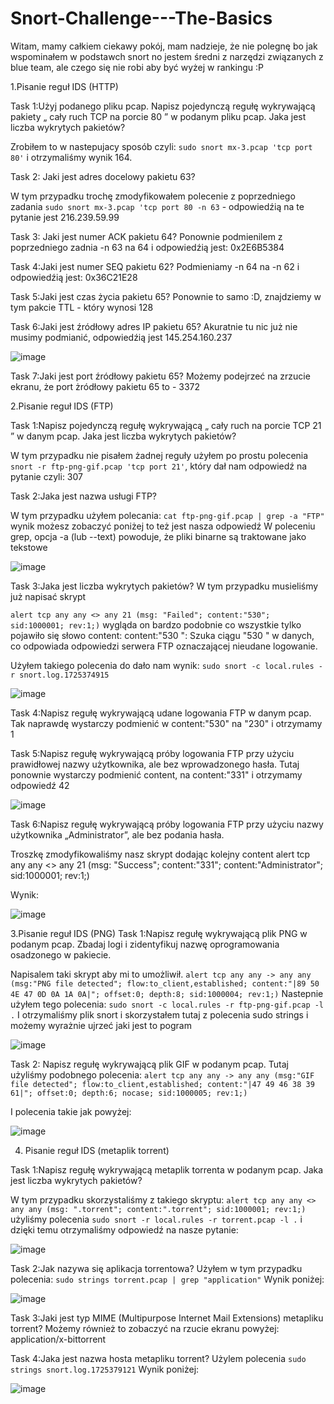 # Snort-Challenge---The-Basics

Witam, mamy całkiem ciekawy pokój, mam nadzieje, że nie polegnę bo jak wspominałem w podstawch snort no jestem średni z narzędzi związanych z blue team, ale czego się nie robi aby być wyżej w rankingu :P

1.Pisanie reguł IDS (HTTP)

Task 1:Użyj podanego pliku pcap.
Napisz pojedynczą regułę wykrywającą pakiety „ cały  ruch TCP  na porcie 80 ” w podanym pliku pcap. 
Jaka jest liczba wykrytych pakietów?

Zrobiłem to w nastepujacy sposób czyli: ```sudo snort mx-3.pcap 'tcp port 80'``` i otrzymaliśmy wynik 164.

Task 2: Jaki jest adres docelowy pakietu 63?

W tym przypadku trochę zmodyfikowałem polecenie z poprzedniego zadania ```sudo snort mx-3.pcap 'tcp port 80 -n 63``` - odpowiedźią na te pytanie jest 216.239.59.99

Task 3: Jaki jest  numer ACK pakietu 64?
Ponownie podmienilem z poprzedniego zadnia -n 63 na 64 i odpowiedźią jest: 0x2E6B5384

Task 4:Jaki jest  numer SEQ pakietu 62?
Podmieniamy -n 64 na -n 62 i odpowiedźią jest: 0x36C21E28

Task 5:Jaki jest  czas życia pakietu 65?
Ponownie to samo :D, znajdziemy w tym pakcie TTL - który wynosi 128

Task 6:Jaki jest źródłowy adres IP pakietu 65?
Akuratnie tu nic już nie musimy podmianić, odpowiedźią jest 145.254.160.237

![image](https://github.com/user-attachments/assets/9844c82f-3000-4d48-9226-852634630e34)

Task 7:Jaki jest port źródłowy pakietu  65?
Możemy podejrzeć na zrzucie ekranu, że port żródłowy pakietu 65 to - 3372

2.Pisanie reguł IDS (FTP)

Task 1:Napisz pojedynczą regułę wykrywającą „ cały ruch na porcie TCP 21 ” w danym pcap.
Jaka jest liczba wykrytych pakietów?

W tym przypadku nie pisałem żadnej reguły użyłem po prostu polecenia ```snort -r ftp-png-gif.pcap 'tcp port 21'```, który dał nam odpowiedź na pytanie czyli: 307

Task 2:Jaka jest nazwa usługi FTP?

W tym przypadku użyłem polecania: ```cat ftp-png-gif.pcap | grep -a "FTP"``` wynik możesz zobaczyć poniżej to też jest nasza odpowiedź
W poleceniu grep, opcja -a (lub --text) powoduje, że pliki binarne są traktowane jako tekstowe

![image](https://github.com/user-attachments/assets/ac8c8cbe-d407-4adf-9eca-80f160c3b8d1)

Task 3:Jaka jest liczba wykrytych pakietów?
W tym przypadku musieliśmy już napisać skrypt

```alert tcp any any <> any 21 (msg: "Failed"; content:"530"; sid:1000001; rev:1;)``` wygląda on bardzo podobnie co wszystkie tylko pojawiło się słowo content: 
content:"530 ": Szuka ciągu "530 " w danych, co odpowiada odpowiedzi serwera FTP oznaczającej nieudane logowanie.

Użyłem takiego polecenia do dało nam wynik: ```sudo snort -c local.rules -r snort.log.1725374915``` 

![image](https://github.com/user-attachments/assets/536ac706-79d5-4794-8bfe-1b6589b23bc6)

Task 4:Napisz regułę wykrywającą udane logowania FTP w danym pcap.
Tak naprawdę wystarczy podmienić w content:"530" na "230" i otrzymamy 1

Task 5:Napisz regułę wykrywającą  próby logowania FTP  przy użyciu prawidłowej nazwy użytkownika,  ale bez wprowadzonego hasła.
Tutaj ponownie wystarczy podmienić content, na content:"331" i otrzymamy odpowiedź 42

![image](https://github.com/user-attachments/assets/15637a51-d378-48a8-aa36-50e7359879aa)

Task 6:Napisz regułę wykrywającą  próby logowania FTP  przy użyciu nazwy użytkownika „Administrator”, ale bez podania hasła.

Troszkę zmodyfikowaliśmy nasz skrypt dodając kolejny content
alert tcp any any <> any 21 (msg: "Success"; content:"331"; content:"Administrator"; sid:1000001; rev:1;)

Wynik:

![image](https://github.com/user-attachments/assets/aeb899b6-3678-4edb-b3ed-33b7a2e1f55f)

3.Pisanie reguł IDS (PNG)
Task 1:Napisz regułę wykrywającą plik PNG w podanym pcap.
Zbadaj logi i zidentyfikuj nazwę oprogramowania osadzonego w pakiecie.

Napisalem taki skrypt aby mi to umożliwił.
```alert tcp any any -> any any (msg:"PNG file detected"; flow:to_client,established; content:"|89 50 4E 47 0D 0A 1A 0A|"; offset:0; depth:8; sid:1000004; rev:1;)```
Nastepnie użyłem tego polecenia: ```sudo snort -c local.rules -r ftp-png-gif.pcap -l .```
I otrzymaliśmy plik snort i skorzystałem tutaj z polecenia sudo strings i możemy wyrażnie ujrzeć jaki jest to pogram

![image](https://github.com/user-attachments/assets/abd63b84-3f50-4529-9b6f-893e3a9ad24e)

Task 2: Napisz regułę wykrywającą plik GIF w podanym pcap.
Tutaj użyliśmy podobnego polecenia: ```alert tcp any any -> any any (msg:"GIF file detected"; flow:to_client,established; content:"|47 49 46 38 39 61|"; offset:0; depth:6; nocase; sid:1000005; rev:1;)``` 

I polecenia takie jak powyżej:

![image](https://github.com/user-attachments/assets/7c88f50c-6188-454f-962d-fe62e8c02d99)

4. Pisanie reguł IDS (metaplik torrent)

Task 1:Napisz regułę wykrywającą metaplik torrenta w podanym pcap.
Jaka jest liczba wykrytych pakietów?

W tym przypadku skorzystaliśmy z takiego skryptu:
```alert tcp any any <> any any (msg: ".torrent"; content:".torrent"; sid:1000001; rev:1;)``` użyliśmy polecenia ```sudo snort -r local.rules -r torrent.pcap -l .``` i dzięki temu otrzymaliśmy odpowiedź na nasze pytanie:

![image](https://github.com/user-attachments/assets/f9d0d7b6-d7a6-4653-aba8-9ffa514cfa4d)

Task 2:Jak nazywa się aplikacja torrentowa?
Użyłem w tym przypadku polecenia: ```sudo strings torrent.pcap | grep "application"```
Wynik poniżej: 

![image](https://github.com/user-attachments/assets/86227885-dc1f-4ed8-a238-1c3ea89f4f7d)

Task 3:Jaki jest typ MIME (Multipurpose Internet Mail Extensions) metapliku torrent?
Możemy również to zobaczyć na rzucie ekranu powyżej: application/x-bittorrent

Task 4:Jaka jest nazwa hosta metapliku torrent?
Użylem polecenia ```sudo strings snort.log.1725379121```
Wynik poniżej:

![image](https://github.com/user-attachments/assets/052055a4-2f23-4379-9c98-5e00759748e2)




